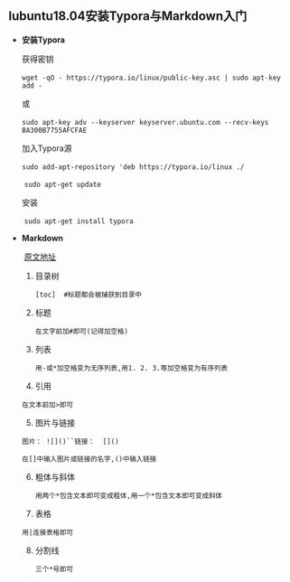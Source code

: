 ## lubuntu18.04安装Typora与Markdown入门

* **安装Typora**

  获得密钥

  ​	`wget -qO - https://typora.io/linux/public-key.asc | sudo apt-key add -`

  或

  ​	`sudo apt-key adv --keyserver keyserver.ubuntu.com --recv-keys BA300B7755AFCFAE`

  加入Typora源

  ​	`sudo add-apt-repository 'deb https://typora.io/linux ./`

  ​	`sudo apt-get update`

  安装

  ​	`sudo apt-get install typora`

* **Markdown**

  ​	[原文地址](https://www.jianshu.com/p/1e402922ee32)

  1. 目录树

     `[toc]  #标题都会被捕获到目录中`

  2. 标题

     `在文字前加#即可(记得加空格)`

  3. 列表

     `用-或*加空格变为无序列表,用1. 2. 3.等加空格变为有序列表`

  4.  引用

     `在文本前加>即可`

  5.  图片与链接

     `图片： ![]()``链接：  []()`

     `在[]中输入图片或链接的名字,()中输入链接`

  6. 粗体与斜体

     `用两个*包含文本即可变成粗体,用一个*包含文本即可变成斜体`

  7.  表格

     `用|连接表格即可`

  8. 分割线

     `三个*号即可`

     

     